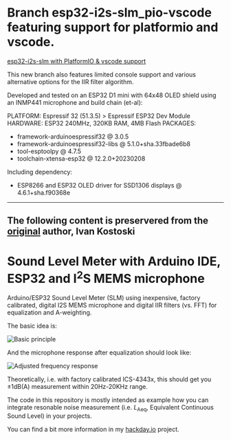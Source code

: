 # Branch esp32-i2s-slm_pio-vscode featuring support for platformio and vscode.

<a href="https://github.com/Inspirati/esp32-i2s-slm/tree/esp32-i2s-slm_pio-vscode">esp32-i2s-slm with PlatformIO & vscode support</a>

This new branch also features limited console support and various alternative options for the IIR filter algorithm.

Developed and tested on an ESP32 D1 mini with 64x48 OLED shield using an INMP441 microphone and build chain (et-al):

PLATFORM: Espressif 32 (51.3.5) > Espressif ESP32 Dev Module
HARDWARE: ESP32 240MHz, 320KB RAM, 4MB Flash
PACKAGES: 
 - framework-arduinoespressif32 @ 3.0.5 
 - framework-arduinoespressif32-libs @ 5.1.0+sha.33fbade6b8 
 - tool-esptoolpy @ 4.7.5 
 - toolchain-xtensa-esp32 @ 12.2.0+20230208

Including dependency:
 - ESP8266 and ESP32 OLED driver for SSD1306 displays @ 4.6.1+sha.f90368e

--------------------------------------------------------------------------------
The following content is preservered from the <a href="https://github.com/ikostoski/esp32-i2s-slm">original</a> author, Ivan Kostoski
--------------------------------------------------------------------------------

# Sound Level Meter with Arduino IDE, ESP32 and I<sup>2</sup>S MEMS microphone

Arduino/ESP32 Sound Level Meter (SLM) using inexpensive, factory calibrated, digital I2S MEMS microphone and digital IIR filters (vs. FFT) for equalization and A-weighting.

The basic idea is:

![Basic principle](./misc/esp32-i2s-slm-bp.svg)

And the microphone response after equalization should look like:

![Adjusted frequency response](./misc/ics-43434-afr.svg)

Theoretically, i.e. with factory calibrated ICS-4343x, this should get you ±1dB(A) measurement within 20Hz-20KHz range.

The code in this repository is mostly intended as example how you can integrate resonable noise measurement (i.e. *L*<sub>Aeq</sub>, Equivalent Continuous Sound Level) in your projects.

You can find a bit more information in my [hackday.io](https://hackaday.io/project/166867-esp32-i2s-slm) project.
